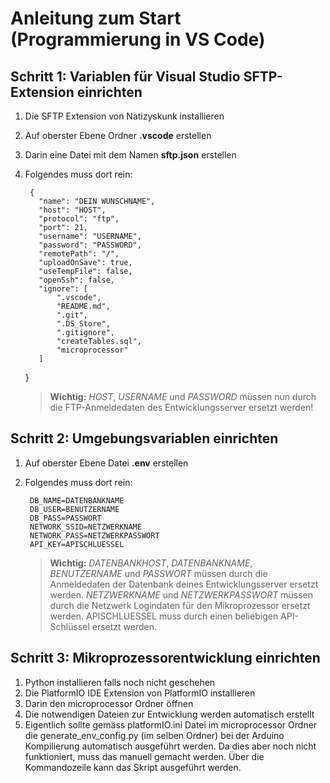 # Anleitung zum Start (Programmierung in VS Code)
## Schritt 1: Variablen für Visual Studio SFTP-Extension einrichten
1. Die SFTP Extension von Natizyskunk installieren
2. Auf oberster Ebene Ordner **.vscode** erstellen
3. Darin eine Datei mit dem Namen **sftp.json** erstellen
4. Folgendes muss dort rein:

    	{
          "name": "DEIN WUNSCHNAME",
          "host": "HOST",
          "protocol": "ftp",
          "port": 21,
          "username": "USERNAME",
          "password": "PASSWORD",
          "remotePath": "/",
          "uploadOnSave": true,
          "useTempFile": false,
          "openSsh": false,
          "ignore": [
              ".vscode",
              "README.md",
              ".git",
              ".DS_Store",
              ".gitignore",
              "createTables.sql",
              "microprocessor"
          ]
      }
   
    > **Wichtig:** *HOST*, *USERNAME* und *PASSWORD* müssen nun durch die FTP-Anmeldedaten des Entwicklungsserver ersetzt werden!

## Schritt 2: Umgebungsvariablen einrichten
1. Auf oberster Ebene Datei **.env** erstellen
2. Folgendes muss dort rein:

    	DB_NAME=DATENBANKNAME
    	DB_USER=BENUTZERNAME
    	DB_PASS=PASSWORT
        NETWORK_SSID=NETZWERKNAME
        NETWORK_PASS=NETZWERKPASSWORT
        API_KEY=APISCHLUESSEL

    > **Wichtig:** *DATENBANKHOST*, *DATENBANKNAME*, *BENUTZERNAME* und *PASSWORT* müssen durch die Anmeldedaten der Datenbank deines Entwicklungsserver ersetzt werden. *NETZWERKNAME* und *NETZWERKPASSWORT* müssen durch die Netzwerk Logindaten für den Mikroprozessor ersetzt werden. APISCHLUESSEL muss durch einen beliebigen API-Schlüssel ersetzt werden.

## Schritt 3: Mikroprozessorentwicklung einrichten
1. Python installieren falls noch nicht geschehen
2. Die PlatformIO IDE Extension von PlatformIO installieren
3. Darin den microprocessor Ordner öffnen
4. Die notwendigen Dateien zur Entwicklung werden automatisch erstellt
5. Eigentlich sollte gemäss platformIO.ini Datei im microprocessor Ordner die generate_env_config.py (im selben Ordner) bei der Arduino Kompilierung automatisch ausgeführt werden. Da dies aber noch nicht funktioniert, muss das manuell gemacht werden. Über die Kommandozeile kann das Skript ausgeführt werden.
